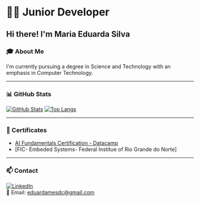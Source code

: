 # 👩‍💻 Junior Developer

## Hi there! I'm Maria Eduarda Silva

### 🎓 About Me
I'm currently pursuing a degree in Science and Technology with an emphasis in Computer Technology.

---

### 📊 GitHub Stats

[![GitHub Stats](https://github-readme-stats.vercel.app/api?username=dudamesdc&show_icons=true&theme=radical&cache_seconds=1800)](https://github.com/dudamesdc)
[![Top Langs](https://github-readme-stats.vercel.app/api/top-langs/?username=dudamesdc&layout=compact&theme=radical&cache_seconds=1800)](https://github.com/dudamesdc)


---

### 📄 Certificates

- [AI Fundamentals Certification - Datacamp](https://drive.google.com/file/d/1fnd1lU-1jhTG-v1K0Hba5e2eiysSOjyk/view?usp=sharing)
- [FIC- Embeded Systems- Federal Institue of Rio Grande do Norte] 

---

### 📫 Contact

[![LinkedIn](https://img.shields.io/badge/LinkedIn-blue?logo=linkedin&style=flat&logoColor=white)](www.linkedin.com/in/maria-eduarda-silva-657911327)  
📧 Email: [eduardamesdc@gmail.com](mailto:eduardamesdc@gmail.com)

